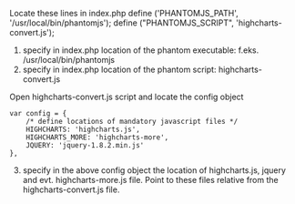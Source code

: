 Locate these lines in index.php
	define ('PHANTOMJS_PATH', '/usr/local/bin/phantomjs');
	define ("PHANTOMJS_SCRIPT", 'highcharts-convert.js');

1. specify in index.php location of the phantom executable: f.eks. /usr/local/bin/phantomjs
2. specify in index.php location of the phantom script: highcharts-convert.js

Open highcharts-convert.js script and locate the config object

	var config = {
		/* define locations of mandatory javascript files */
		HIGHCHARTS: 'highcharts.js',
		HIGHCHARTS_MORE: 'highcharts-more',
		JQUERY: 'jquery-1.8.2.min.js'
	},
3. specify in the above config object the location of highcharts.js, jquery and evt. highcharts-more.js file. Point to these files relative from the highcharts-convert.js file.


